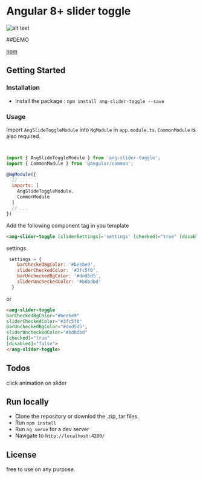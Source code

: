 # Angular 8+ slider toggle

![alt text](https://i.ibb.co/QpgC7jd/toggles.jpg)

##DEMO

[npm](https://stackblitz.com/github/orahul1/angular-slide-toggle)

## Getting Started


### Installation

- Install the package :
    `npm install ang-slider-toggle --save`


### Usage

Import `AngSlideToggleModule` into `NgModule` in `app.module.ts`. `CommonModule` is also required.
```js


import { AngSlideToggleModule } from 'ang-slider-toggle';
import { CommonModule } from '@angular/common';

@NgModule({
  // ...
  imports: [
    AngSlideToggleModule,
    CommonModule
  ]
  // ...
})
```


Add the following component tag in you template

```html
<ang-slider-toggle [sliderSettings]='settings' [checked]="true" [disabled]="false"></ang-slider-toggle>
```

settings

```js
 settings = {
    barCheckedBgColor: '#beebe9',
    sliderCheckedColor: '#3fc5f0',
    barUncheckedBgColor: '#ded5d5',
    sliderUncheckedColor: '#bdbdbd'
  }
```
or

```html
<ang-slider-toggle 
barCheckedBgColor="#beebe9" 
sliderCheckedColor="#3fc5f0"
barUncheckedBgColor="#ded5d5",
sliderUncheckedColor="#bdbdbd"
[checked]="true" 
[disabled]="false">
</ang-slider-toggle>
```

## Todos
click animation on slider

## Run locally
- Clone the repository or downlod the .zip,.tar files.
- Run `npm install`
- Run `ng serve` for a dev server
- Navigate to `http://localhost:4200/`

## License
free to use on any purpose.
